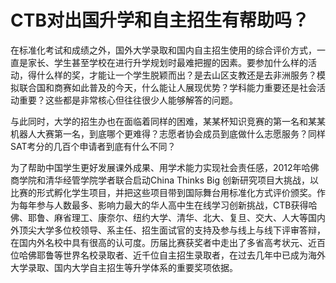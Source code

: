 # CTB对出国升学和自主招生有帮助吗？

在标准化考试和成绩之外，国外大学录取和国内自主招生使用的综合评价方式，一直是家长、学生甚至学校在进行升学规划时最难把握的因素。要参加什么样的活动，得什么样的奖，才能让一个学生脱颖而出？是去山区支教还是去非洲服务？模拟联合国和商赛如此普及的今天，什么能让人展现优势？学科能力重要还是社会活动重要？这些都是非常核心但往往很少人能够解答的问题。

与此同时，大学的招生办也在面临着同样的困难，某某杯知识竞赛的第一名和某某机器人大赛第一名，到底哪个更难得？志愿者协会成员到底做什么志愿服务？同样SAT考分的几百个申请者到底有什么不同？

为了帮助中国学生更好发展课外成果、用学术能力实现社会责任感，2012年哈佛商学院和清华经管学院学者联合启动China Thinks Big 创新研究项目大挑战，以比赛的形式孵化学生项目，并把这些项目带到国际舞台用标准化方式评价颁奖。作为每年参与人数最多、影响力最大的华人高中生在线学习创新挑战，CTB获得哈佛、耶鲁、麻省理工、康奈尔、纽约大学、清华、北大、复旦、交大、人大等国内外顶尖大学多位校领导、系主任、招生面试官的支持及参与线上与线下评审答辩，在国内外名校中具有很高的认可度。历届比赛获奖者中走出了多省高考状元、近百位哈佛耶鲁等世界名校录取者、近千位自主招生录取者，在过去几年中已成为海外大学录取、国内大学自主招生等升学体系的重要奖项依据。

